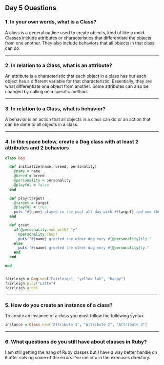 ## Day 5 Questions

### 1. In your own words, what is a Class?

A class is a general outline used to create objects, kind of like a mold. Classes include attributes or characteristics that differentiate the objects from one another. They also include behaviors that all objects in that class can do.

___
### 2. In relation to a Class, what is an attribute?

An attribute is a characteristic that each object in a class has but each object has a different variable for that characteristic. Essentially, they are what differentiate one object from another. Some attributes can also be changed by calling on a specific method.

___
### 3. In relation to a Class, what is behavior?

A behavior is an action that all objects in a class can do *or* an action that can be done to all objects in a class.

___
### 4. In the space below, create a Dog class with at least 2 attributes and 2 behaviors

```ruby
class Dog

  def initialize(name, breed, personality)
    @name = name
    @breed = breed
    @personality = personality
    @playful = false
  end

  def play(target)
    @target = target
    @playful = true
    puts "#{name} played in the pool all day with #{target} and now they are ready to compete in Dock Dogs!"
  end

  def greet
    if @personality.end_with? "y"
      @personality.chop!
      puts "#{name} greeted the other dog very #{@personality}ily."
    else
      puts "#{name} greeted the other dog very #{@personality}ly."
    end
  end

end


fairleigh = Dog.new("Fairleigh", "yellow lab", "happy")
fairleigh.play("Latte")
fairleigh.greet
```

___
### 5. How do you create an instance of a class?

To create an instance of a class you must follow the following syntax

```ruby
instance = Class.new("Attribute 1", "Attribute 2", "Attribute 3")
```

___
### 6. What questions do you still have about classes in Ruby?

I am still getting the hang of Ruby classes but I have a way better handle on it after solving some of the errors I've run into in the exercises directory.
